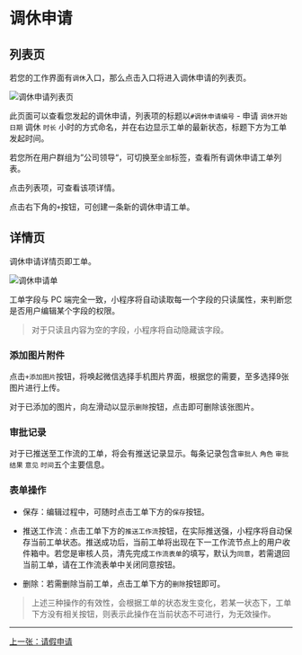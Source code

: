 # 调休申请

## 列表页

若您的工作界面有`调休`入口，那么点击入口将进入调休申请的列表页。

![调休申请列表页](https://ws4.sinaimg.cn/large/006tNc79ly1fz5kle21lvj30u01o0dgz.jpg)

此页面可以查看您发起的调休申请，列表项的标题以`#调休申请编号` - 申请 `调休开始日期` 调休 `时长` 小时的方式命名，并在右边显示工单的最新状态，标题下方为工单发起时间。

若您所在用户群组为”公司领导“，可切换至`全部`标签，查看所有调休申请工单列表。

点击列表项，可查看该项详情。

点击右下角的`+`按钮，可创建一条新的调休申请工单。

## 详情页

调休申请详情页即工单。

![调休申请单](https://ws4.sinaimg.cn/large/006tNc79ly1fz5klgt29yj30u01o03zz.jpg)

工单字段与 PC 端完全一致，小程序将自动读取每一个字段的只读属性，来判断您是否用户编辑某个字段的权限。

> 对于只读且内容为空的字段，小程序将自动隐藏该字段。

### 添加图片附件

点击`+添加图片`按钮，将唤起微信选择手机图片界面，根据您的需要，至多选择9张图片进行上传。

对于已添加的图片，向左滑动以显示`删除`按钮，点击即可删除该张图片。

### 审批记录

对于已推送至工作流的工单，将会有推送记录显示。每条记录包含`审批人` `角色` `审批结果` `意见` `时间`五个主要信息。

### 表单操作

- 保存：编辑过程中，可随时点击工单下方的`保存`按钮。

- 推送工作流：点击工单下方的`推送工作流`按钮，在实际推送强，小程序将自动保存当前工单状态。推送成功后，当前工单将出现在下一工作流节点上的用户收件箱中。若您是审核人员，清先完成`工作流表单`的填写，默认为`同意`，若需退回当前工单，请在工作流表单中关闭同意按钮。

- 删除：若需删除当前工单，点击工单下方的`删除`按钮即可。

> 上述三种操作的有效性，会根据工单的状态发生变化，若某一状态下，工单下方没有相关按钮，则表示此操作在当前状态不可进行，为无效操作。

---

[上一张：请假申请](/leave)
